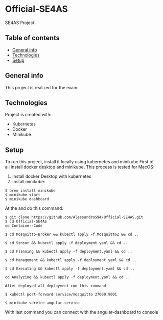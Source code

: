 # Official-SE4AS
SE4AS Project
## Table of contents
* [General info](#general-info)
* [Technologies](#technologies)
* [Setup](#setup)

## General info
This project is realized for the exam.
	
## Technologies
Project is created with:
* Kubernetes
* Docker
* MInikube
	
## Setup
To run this project, install it locally using kubernetes and minikube
First of all install docker desktop and minikube.
This process is tested for MacOS:
1. Install docker Desktop with kubernetes
2. Install minikube:
```
$ brew install minikube
$ minikube start
$ minikube dashboard
```

At the and do this command:
```
$ git clone https://github.com/AlessandroS94/Official-SE4AS.git
$ cd Official-SE4AS
cd Container-Code

$ cd Mosquitto-Broker && kubectl apply -f Mosquitto2 && cd ..

$ cd Sensor && kubectl apply -f deployment.yaml && cd ..

$ cd Planning && kubectl apply -f deployment.yaml && cd ..

$ cd Management && kubectl apply -f deployment.yaml && cd ..

$ cd Executing && kubectl apply -f deployment.yaml && cd ..

cd Analyzing && kubectl apply -f deployment.yaml && cd ..

After deployed all deployment run this command 

$ kubectl port-forward service/mosquitto 27000:9001

$ minikube service angular-service

```

With last command you can connect with the angular-dashboard to console
